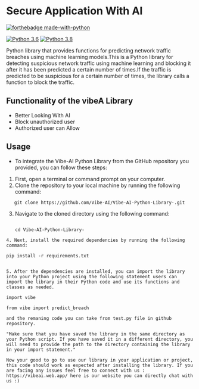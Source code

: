 # Secure Application With AI

[![forthebadge made-with-python](http://ForTheBadge.com/images/badges/made-with-python.svg)](https://www.python.org/)                 

[![Python 3.6](https://img.shields.io/badge/python-3.6-blue.svg)](https://www.python.org/downloads/release/python-360/)   [![Python 3.8](https://img.shields.io/badge/python-3.8-yellow.svg)](https://www.python.org/downloads/release/python-380/)   

 Python library that provides functions for predicting network traffic breaches using machine learning models.This is a Python library for detecting suspicious network traffic using machine learning and blocking it after it has been predicted a certain number of times.If the traffic is predicted to be suspicious for a certain number of times, the library calls a function to block the traffic.

## Functionality of the vibeA Library 

- Better Looking With AI  
- Block unauthorized  user 
- Authorized user can Allow

## Usage

- To integrate the Vibe-AI Python Library from the GitHub repository you provided, you can follow these steps:

1. First, open a terminal or command prompt on your computer.
2. Clone the repository to your local machine by running the following command:
 ```
    git clone https://github.com/Vibe-AI/Vibe-AI-Python-Library-.git

  ```
3. Navigate to the cloned directory using the following command:
    ```
    
    cd Vibe-AI-Python-Library-
    
  ```
4. Next, install the required dependencies by running the following command:
   ```
    pip install -r requirements.txt  
  ```
  
5. After the dependencies are installed, you can import the library into your Python project using the following statement users can import the library in their Python code and use its functions and classes as needed.

import vibe

from vibe import predict_breach

and the remaning code you can take from test.py file in github repository.
  
"Make sure that you have saved the library in the same directory as your Python script. If you have saved it in a different directory, you will need to provide the path to the directory containing the library in your import statement."
  
Now your good to go to use our library in your application or project, this code should work as expected after installing the library. If you are facing any issues feel free to connect with us : https://vibeai.web.app/ here is our website you can directly chat with us :)

